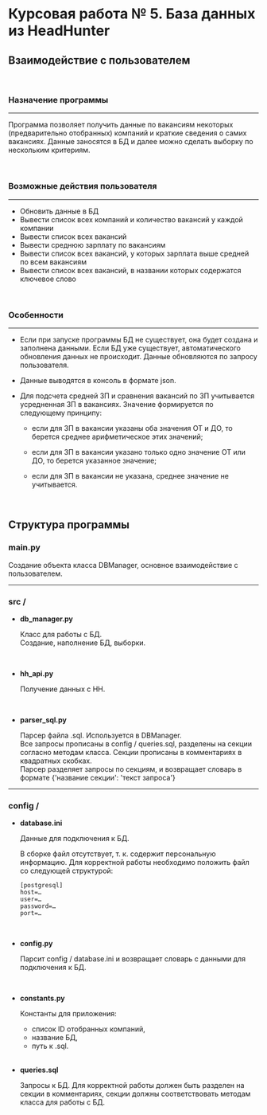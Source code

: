 # Курсовая работа № 5. База данных из HeadHunter


## Взаимодействие с пользователем

<br>

### Назначение программы
<hr>

Программа позволяет получить данные по вакансиям некоторых
(предварительно отобранных) компаний и краткие сведения 
о самих вакансиях. Данные заносятся в БД и далее можно 
сделать выборку по нескольким критериям.

<br>

### Возможные действия пользователя
<hr>

- Обновить данные в БД
- Вывести список всех компаний и количество вакансий у каждой компании
- Вывести список всех вакансий
- Вывести среднюю зарплату по вакансиям
- Вывести список всех вакансий, у которых зарплата выше средней по всем вакансиям
- Вывести список всех вакансий, в названии которых содержатся ключевое слово

<br>

### Особенности
<hr>

- Если при запуске программы БД не существует, она будет создана 
и заполнена данными. Если БД уже существует, автоматического 
обновления данных не происходит. Данные обновляются по запросу
пользователя.


- Данные выводятся в консоль в формате json.


- Для подсчета средней ЗП и сравнения вакансий по ЗП
учитывается усредненная ЗП в вакансиях. Значение формируется
по следующему принципу:

  - если для ЗП в вакансии указаны оба значения ОТ и ДО, то 
    берется среднее арифметическое этих значений;
  
  - если для ЗП в вакансии указано только одно значение ОТ
    или ДО, то берется указанное значение;
  
  - если для ЗП в вакансии не указана, среднее значение 
    не учитывается.

<br>

## Структура программы

### main.py

Создание объекта класса DBManager, 
основное взаимодействие с пользователем.

<hr>

### src /

- **db_manager.py** 

  Класс для работы с БД.
  <br>
  Создание, наполнение БД, выборки.

  <br>

- **hh_api.py**

  Получение данных с HH.

  <br>
 
- **parser_sql.py**

  Парсер файла .sql. Используется в DBManager.
  <br>
  Все запросы прописаны в config / queries.sql,
  разделены на секции согласно методам класса. 
  Секции прописаны в комментариях в квадратных скобках.
  <br>
  Парсер разделяет запросы по секциям, и возвращает словарь
  в формате {'название секции': 'текст запроса'} 

<hr>

### config /

- **database.ini**

  Данные для подключения к БД.

  В сборке файл отсутствует, т. к. содержит персональную информацию.
  Для корректной работы необходимо положить файл со следующей структурой:
  ```
  [postgresql]
  host=…
  user=…
  password=…
  port=…
  ```

  <br>

- **config.py**

  Парсит config / database.ini и возвращает словарь
  с данными для подключения к БД.
 
  <br>

- **constants.py**

  Константы для приложения:
  - список ID отобранных компаний,
  - название БД,
  - путь к .sql.
 
  <br>

- **queries.sql**

  Запросы к БД. Для корректной работы должен быть разделен
  на секции в комментариях, секции должны соответствовать 
  методам класса для работы с БД.
  
